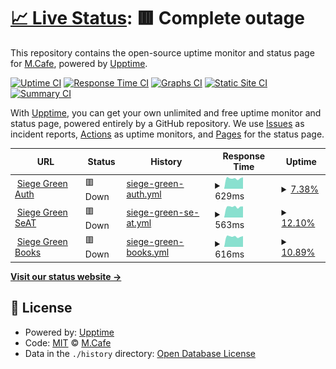 # [📈 Live Status](https://status.siege-green.com): <!--live status--> **🟥 Complete outage**

This repository contains the open-source uptime monitor and status page for [M.Cafe](https://side5.net), powered by [Upptime](https://github.com/upptime/upptime).

[![Uptime CI](https://github.com/meloncafe/upptime/workflows/Uptime%20CI/badge.svg)](https://github.com/meloncafe/upptime/actions?query=workflow%3A%22Uptime+CI%22)
[![Response Time CI](https://github.com/meloncafe/upptime/workflows/Response%20Time%20CI/badge.svg)](https://github.com/meloncafe/upptime/actions?query=workflow%3A%22Response+Time+CI%22)
[![Graphs CI](https://github.com/meloncafe/upptime/workflows/Graphs%20CI/badge.svg)](https://github.com/meloncafe/upptime/actions?query=workflow%3A%22Graphs+CI%22)
[![Static Site CI](https://github.com/meloncafe/upptime/workflows/Static%20Site%20CI/badge.svg)](https://github.com/meloncafe/upptime/actions?query=workflow%3A%22Static+Site+CI%22)
[![Summary CI](https://github.com/meloncafe/upptime/workflows/Summary%20CI/badge.svg)](https://github.com/meloncafe/upptime/actions?query=workflow%3A%22Summary+CI%22)

With [Upptime](https://upptime.js.org), you can get your own unlimited and free uptime monitor and status page, powered entirely by a GitHub repository. We use [Issues](https://github.com/meloncafe/upptime/issues) as incident reports, [Actions](https://github.com/meloncafe/upptime/actions) as uptime monitors, and [Pages](https://status.siege-green.com) for the status page.

<!--start: status pages-->
<!-- This summary is generated by Upptime (https://github.com/upptime/upptime) -->
<!-- Do not edit this manually, your changes will be overwritten -->
<!-- prettier-ignore -->
| URL | Status | History | Response Time | Uptime |
| --- | ------ | ------- | ------------- | ------ |
| <img alt="" src="https://icons.duckduckgo.com/ip3/auth.siege-green.com.ico" height="13"> [Siege Green Auth](https://auth.siege-green.com) | 🟥 Down | [siege-green-auth.yml](https://github.com/meloncafe/upptime/commits/HEAD/history/siege-green-auth.yml) | <details><summary><img alt="Response time graph" src="./graphs/siege-green-auth/response-time-week.png" height="20"> 629ms</summary><br><a href="https://status.siege-green.com/history/siege-green-auth"><img alt="Response time 629" src="https://img.shields.io/endpoint?url=https%3A%2F%2Fraw.githubusercontent.com%2Fmeloncafe%2Fupptime%2FHEAD%2Fapi%2Fsiege-green-auth%2Fresponse-time.json"></a><br><a href="https://status.siege-green.com/history/siege-green-auth"><img alt="24-hour response time 629" src="https://img.shields.io/endpoint?url=https%3A%2F%2Fraw.githubusercontent.com%2Fmeloncafe%2Fupptime%2FHEAD%2Fapi%2Fsiege-green-auth%2Fresponse-time-day.json"></a><br><a href="https://status.siege-green.com/history/siege-green-auth"><img alt="7-day response time 629" src="https://img.shields.io/endpoint?url=https%3A%2F%2Fraw.githubusercontent.com%2Fmeloncafe%2Fupptime%2FHEAD%2Fapi%2Fsiege-green-auth%2Fresponse-time-week.json"></a><br><a href="https://status.siege-green.com/history/siege-green-auth"><img alt="30-day response time 629" src="https://img.shields.io/endpoint?url=https%3A%2F%2Fraw.githubusercontent.com%2Fmeloncafe%2Fupptime%2FHEAD%2Fapi%2Fsiege-green-auth%2Fresponse-time-month.json"></a><br><a href="https://status.siege-green.com/history/siege-green-auth"><img alt="1-year response time 629" src="https://img.shields.io/endpoint?url=https%3A%2F%2Fraw.githubusercontent.com%2Fmeloncafe%2Fupptime%2FHEAD%2Fapi%2Fsiege-green-auth%2Fresponse-time-year.json"></a></details> | <details><summary><a href="https://status.siege-green.com/history/siege-green-auth">7.38%</a></summary><a href="https://status.siege-green.com/history/siege-green-auth"><img alt="All-time uptime 7.38%" src="https://img.shields.io/endpoint?url=https%3A%2F%2Fraw.githubusercontent.com%2Fmeloncafe%2Fupptime%2FHEAD%2Fapi%2Fsiege-green-auth%2Fuptime.json"></a><br><a href="https://status.siege-green.com/history/siege-green-auth"><img alt="24-hour uptime 7.38%" src="https://img.shields.io/endpoint?url=https%3A%2F%2Fraw.githubusercontent.com%2Fmeloncafe%2Fupptime%2FHEAD%2Fapi%2Fsiege-green-auth%2Fuptime-day.json"></a><br><a href="https://status.siege-green.com/history/siege-green-auth"><img alt="7-day uptime 7.38%" src="https://img.shields.io/endpoint?url=https%3A%2F%2Fraw.githubusercontent.com%2Fmeloncafe%2Fupptime%2FHEAD%2Fapi%2Fsiege-green-auth%2Fuptime-week.json"></a><br><a href="https://status.siege-green.com/history/siege-green-auth"><img alt="30-day uptime 7.38%" src="https://img.shields.io/endpoint?url=https%3A%2F%2Fraw.githubusercontent.com%2Fmeloncafe%2Fupptime%2FHEAD%2Fapi%2Fsiege-green-auth%2Fuptime-month.json"></a><br><a href="https://status.siege-green.com/history/siege-green-auth"><img alt="1-year uptime 7.38%" src="https://img.shields.io/endpoint?url=https%3A%2F%2Fraw.githubusercontent.com%2Fmeloncafe%2Fupptime%2FHEAD%2Fapi%2Fsiege-green-auth%2Fuptime-year.json"></a></details>
| <img alt="" src="https://icons.duckduckgo.com/ip3/seat.siege-green.com.ico" height="13"> [Siege Green SeAT](https://seat.siege-green.com) | 🟥 Down | [siege-green-se-at.yml](https://github.com/meloncafe/upptime/commits/HEAD/history/siege-green-se-at.yml) | <details><summary><img alt="Response time graph" src="./graphs/siege-green-se-at/response-time-week.png" height="20"> 563ms</summary><br><a href="https://status.siege-green.com/history/siege-green-se-at"><img alt="Response time 563" src="https://img.shields.io/endpoint?url=https%3A%2F%2Fraw.githubusercontent.com%2Fmeloncafe%2Fupptime%2FHEAD%2Fapi%2Fsiege-green-se-at%2Fresponse-time.json"></a><br><a href="https://status.siege-green.com/history/siege-green-se-at"><img alt="24-hour response time 563" src="https://img.shields.io/endpoint?url=https%3A%2F%2Fraw.githubusercontent.com%2Fmeloncafe%2Fupptime%2FHEAD%2Fapi%2Fsiege-green-se-at%2Fresponse-time-day.json"></a><br><a href="https://status.siege-green.com/history/siege-green-se-at"><img alt="7-day response time 563" src="https://img.shields.io/endpoint?url=https%3A%2F%2Fraw.githubusercontent.com%2Fmeloncafe%2Fupptime%2FHEAD%2Fapi%2Fsiege-green-se-at%2Fresponse-time-week.json"></a><br><a href="https://status.siege-green.com/history/siege-green-se-at"><img alt="30-day response time 563" src="https://img.shields.io/endpoint?url=https%3A%2F%2Fraw.githubusercontent.com%2Fmeloncafe%2Fupptime%2FHEAD%2Fapi%2Fsiege-green-se-at%2Fresponse-time-month.json"></a><br><a href="https://status.siege-green.com/history/siege-green-se-at"><img alt="1-year response time 563" src="https://img.shields.io/endpoint?url=https%3A%2F%2Fraw.githubusercontent.com%2Fmeloncafe%2Fupptime%2FHEAD%2Fapi%2Fsiege-green-se-at%2Fresponse-time-year.json"></a></details> | <details><summary><a href="https://status.siege-green.com/history/siege-green-se-at">12.10%</a></summary><a href="https://status.siege-green.com/history/siege-green-se-at"><img alt="All-time uptime 12.10%" src="https://img.shields.io/endpoint?url=https%3A%2F%2Fraw.githubusercontent.com%2Fmeloncafe%2Fupptime%2FHEAD%2Fapi%2Fsiege-green-se-at%2Fuptime.json"></a><br><a href="https://status.siege-green.com/history/siege-green-se-at"><img alt="24-hour uptime 12.10%" src="https://img.shields.io/endpoint?url=https%3A%2F%2Fraw.githubusercontent.com%2Fmeloncafe%2Fupptime%2FHEAD%2Fapi%2Fsiege-green-se-at%2Fuptime-day.json"></a><br><a href="https://status.siege-green.com/history/siege-green-se-at"><img alt="7-day uptime 12.10%" src="https://img.shields.io/endpoint?url=https%3A%2F%2Fraw.githubusercontent.com%2Fmeloncafe%2Fupptime%2FHEAD%2Fapi%2Fsiege-green-se-at%2Fuptime-week.json"></a><br><a href="https://status.siege-green.com/history/siege-green-se-at"><img alt="30-day uptime 12.10%" src="https://img.shields.io/endpoint?url=https%3A%2F%2Fraw.githubusercontent.com%2Fmeloncafe%2Fupptime%2FHEAD%2Fapi%2Fsiege-green-se-at%2Fuptime-month.json"></a><br><a href="https://status.siege-green.com/history/siege-green-se-at"><img alt="1-year uptime 12.10%" src="https://img.shields.io/endpoint?url=https%3A%2F%2Fraw.githubusercontent.com%2Fmeloncafe%2Fupptime%2FHEAD%2Fapi%2Fsiege-green-se-at%2Fuptime-year.json"></a></details>
| <img alt="" src="https://icons.duckduckgo.com/ip3/book.siege-green.com.ico" height="13"> [Siege Green Books](https://book.siege-green.com) | 🟥 Down | [siege-green-books.yml](https://github.com/meloncafe/upptime/commits/HEAD/history/siege-green-books.yml) | <details><summary><img alt="Response time graph" src="./graphs/siege-green-books/response-time-week.png" height="20"> 616ms</summary><br><a href="https://status.siege-green.com/history/siege-green-books"><img alt="Response time 616" src="https://img.shields.io/endpoint?url=https%3A%2F%2Fraw.githubusercontent.com%2Fmeloncafe%2Fupptime%2FHEAD%2Fapi%2Fsiege-green-books%2Fresponse-time.json"></a><br><a href="https://status.siege-green.com/history/siege-green-books"><img alt="24-hour response time 616" src="https://img.shields.io/endpoint?url=https%3A%2F%2Fraw.githubusercontent.com%2Fmeloncafe%2Fupptime%2FHEAD%2Fapi%2Fsiege-green-books%2Fresponse-time-day.json"></a><br><a href="https://status.siege-green.com/history/siege-green-books"><img alt="7-day response time 616" src="https://img.shields.io/endpoint?url=https%3A%2F%2Fraw.githubusercontent.com%2Fmeloncafe%2Fupptime%2FHEAD%2Fapi%2Fsiege-green-books%2Fresponse-time-week.json"></a><br><a href="https://status.siege-green.com/history/siege-green-books"><img alt="30-day response time 616" src="https://img.shields.io/endpoint?url=https%3A%2F%2Fraw.githubusercontent.com%2Fmeloncafe%2Fupptime%2FHEAD%2Fapi%2Fsiege-green-books%2Fresponse-time-month.json"></a><br><a href="https://status.siege-green.com/history/siege-green-books"><img alt="1-year response time 616" src="https://img.shields.io/endpoint?url=https%3A%2F%2Fraw.githubusercontent.com%2Fmeloncafe%2Fupptime%2FHEAD%2Fapi%2Fsiege-green-books%2Fresponse-time-year.json"></a></details> | <details><summary><a href="https://status.siege-green.com/history/siege-green-books">10.89%</a></summary><a href="https://status.siege-green.com/history/siege-green-books"><img alt="All-time uptime 10.89%" src="https://img.shields.io/endpoint?url=https%3A%2F%2Fraw.githubusercontent.com%2Fmeloncafe%2Fupptime%2FHEAD%2Fapi%2Fsiege-green-books%2Fuptime.json"></a><br><a href="https://status.siege-green.com/history/siege-green-books"><img alt="24-hour uptime 10.89%" src="https://img.shields.io/endpoint?url=https%3A%2F%2Fraw.githubusercontent.com%2Fmeloncafe%2Fupptime%2FHEAD%2Fapi%2Fsiege-green-books%2Fuptime-day.json"></a><br><a href="https://status.siege-green.com/history/siege-green-books"><img alt="7-day uptime 10.89%" src="https://img.shields.io/endpoint?url=https%3A%2F%2Fraw.githubusercontent.com%2Fmeloncafe%2Fupptime%2FHEAD%2Fapi%2Fsiege-green-books%2Fuptime-week.json"></a><br><a href="https://status.siege-green.com/history/siege-green-books"><img alt="30-day uptime 10.89%" src="https://img.shields.io/endpoint?url=https%3A%2F%2Fraw.githubusercontent.com%2Fmeloncafe%2Fupptime%2FHEAD%2Fapi%2Fsiege-green-books%2Fuptime-month.json"></a><br><a href="https://status.siege-green.com/history/siege-green-books"><img alt="1-year uptime 10.89%" src="https://img.shields.io/endpoint?url=https%3A%2F%2Fraw.githubusercontent.com%2Fmeloncafe%2Fupptime%2FHEAD%2Fapi%2Fsiege-green-books%2Fuptime-year.json"></a></details>

<!--end: status pages-->

[**Visit our status website →**](https://status.siege-green.com)

## 📄 License

- Powered by: [Upptime](https://github.com/upptime/upptime)
- Code: [MIT](./LICENSE) © [M.Cafe](https://side5.net)
- Data in the `./history` directory: [Open Database License](https://opendatacommons.org/licenses/odbl/1-0/)
